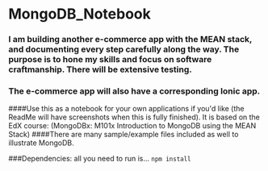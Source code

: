# MongoDB_Notebook

### I am building another e-commerce app with the MEAN stack, and documenting every step carefully along the way. The purpose is to hone my skills and focus on software craftmanship. There will be extensive testing.
### The e-commerce app will also have a corresponding Ionic app.

####Use this as a notebook for your own applications if you'd like (the ReadMe will have screenshots when this is fully finished). It is based on the EdX course: (MongoDBx: M101x Introduction to MongoDB using the MEAN Stack)
####There are many sample/example files included as well to illustrate MongoDB.

###Dependencies: all you need to run is...
```npm install```

